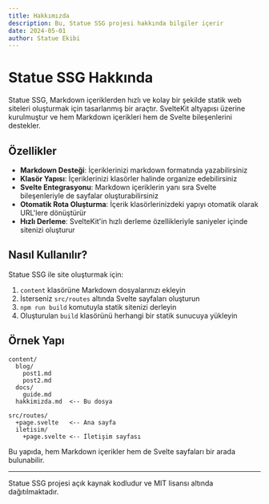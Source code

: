 ```yaml
---
title: Hakkımızda
description: Bu, Statue SSG projesi hakkında bilgiler içerir
date: 2024-05-01
author: Statue Ekibi
---
```


# Statue SSG Hakkında

Statue SSG, Markdown içeriklerden hızlı ve kolay bir şekilde statik web siteleri oluşturmak için tasarlanmış bir araçtır. SvelteKit altyapısı üzerine kurulmuştur ve hem Markdown içerikleri hem de Svelte bileşenlerini destekler.

## Özellikler

- **Markdown Desteği**: İçeriklerinizi markdown formatında yazabilirsiniz
- **Klasör Yapısı**: İçeriklerinizi klasörler halinde organize edebilirsiniz
- **Svelte Entegrasyonu**: Markdown içeriklerin yanı sıra Svelte bileşenleriyle de sayfalar oluşturabilirsiniz
- **Otomatik Rota Oluşturma**: İçerik klasörlerinizdeki yapıyı otomatik olarak URL'lere dönüştürür
- **Hızlı Derleme**: SvelteKit'in hızlı derleme özellikleriyle saniyeler içinde sitenizi oluşturur

## Nasıl Kullanılır?

Statue SSG ile site oluşturmak için:

1. `content` klasörüne Markdown dosyalarınızı ekleyin
2. İsterseniz `src/routes` altında Svelte sayfaları oluşturun
3. `npm run build` komutuyla statik sitenizi derleyin
4. Oluşturulan `build` klasörünü herhangi bir statik sunucuya yükleyin

## Örnek Yapı

```
content/
  blog/
    post1.md
    post2.md
  docs/
    guide.md
  hakkimizda.md  <-- Bu dosya

src/routes/
  +page.svelte   <-- Ana sayfa
  iletisim/
    +page.svelte <-- İletişim sayfası
```

Bu yapıda, hem Markdown içerikler hem de Svelte sayfaları bir arada bulunabilir.

---

Statue SSG projesi açık kaynak kodludur ve MIT lisansı altında dağıtılmaktadır. 